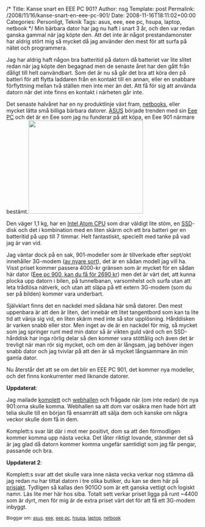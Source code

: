/*
 Title: Kanse snart en EEE PC 901?
 Author: nsg
 Template: post
 Permalink: /2008/11/16/kanse-snart-en-eee-pc-901/
 Date: 2008-11-16T18:11:02+00:00
 Categories: Personligt, Teknik
 Tags: asus, eee, eee pc, hsupa, laptop, netbook
*/
Min bärbara dator har jag nu haft i snart 3 år, och den var redan ganska gammal när jag köpte den. Att det inte är något prestandamonster har aldrig stört mig så mycket då jag använder den mest för att surfa på nätet och programmera.

Jag har aldrig haft någon bra batteritid på datorn då batteriet var lite slitet redan när jag köpte den begagnad men de senaste året har den gått från dåligt till helt oanvändbart. Som det är nu så går det bra att köra den på batteri för att flytta laddaren från en kontakt till en annan, eller en snabbare förflyttning mellan två ställen men inte mer än det. Att få för sig att använda datorn när det inte finns en kontakt i närheten går inte.

Det senaste halvåret har en ny produktlinje växt fram, [netbooks][1], eller mycket lätta små billiga bärbara datorer. [ASUS][2] började trenden med sin [Eee PC][3] och det är en Eee som jag nu funderar på att köpa, en Eee 901 närmare bestämt.[<img class="alignleft size-medium wp-image-12" title="eeepc_901_3g" src="http://cdn.junkpile.se/2008/11/eeepc_901_3g-300x244.jpg" alt="" width="300" height="244" />][4]

Den väger 1,1 kg, har en [Intel Atom CPU][5] som drar väldigt lite stöm, en [SSD][6]-disk och det i kombination med en liten skärm och ett bra batteri ger en batteritid på upp till 7 timmar. Helt fantastiskt, speciellt med tanke på vad jag är van vid.

Jag väntar dock på en sak, 901-modeller som är tillverkade efter sept/okt innehåller 3G-modem ([av nyare sort][7]), det är en sådan modell jag vill ha. Visst priset kommer passera 4000-kr gränsen som är mycket för en sådan här dator ([Eee pc 900, kan du få för 2690 kr][8]) men det är värt det, att kunna plocka upp datorn i bilen, på tunnelbanan, varsomhelst och surfa utan att leta trådlösa nätverk, och utan att släpa på ett extern 3G-modem (som du ser på bilden) kommer vara underbart.

Självklart finns det en nackdel med sådana här små datorer. Den mest uppenbara är att den är liten, det innebär ett litet tangentbord som kan ta lite tid att vänja sig vid, en liten skärm med inte så stor upplösning. Hårddisken är varken snabb eller stor. Men inget av de är en nackdel för mig, så mycket som jag springer runt med min dator så är vikten guld värd och en SSD-hårddisk har inga rörlig delar så den kommer vara stöttålig och även det är trevligt när man rör sig mycket, och om den är långsam, jag behöver ingen snabb dator och jag tvivlar på att den är så mycket långsammare än min gamla dator.

Nu återstår det att se om det blir en EEE PC 901, det kommer nya modeller, och det finns konkurrenter med liknande datorer.

**Uppdaterat**:

Jag mailade [komplett][9] och [webhallen][10] och frågade när (om inte redan) de nya 901:orna skulle komma. Webhallen sa att dom var osäkra men hade hört att telia skulle till en början få ensamrätt att sälja dem och kanske om några veckor skulle dom få in dem.

Komplett:s svar lät där i mot mer positivt, dom sa att den förmodligen kommer komma upp nästa vecka. Det låter riktigt lovande, stämmer det så är jag glad då datorn kommer komma ungefär samtidigt som jag får pengar, passande och bra.

**Uppdaterat 2**:

Komplett:s svar att det skulle vara inne nästa vecka verkar nog stämma då jag redan nu har tittat datorn i tre olika butiker, du kan se dem här på [prisjakt][11]. Tydligen så kallas den 901GO som är ett ganska vettigt och logiskt namn. Läs lite mer här hos siba. Totalt sett verkar priset ligga på runt ~4400 som är dyrt, men för mig är de extra priset värt det för att få ett 3G-modem inbyggt.

<small> <p class='technorati-tags'>
  Bloggar om: <a class='technorati-link' href='http://bloggar.se/om/asus' rel='tag' target='_self'>asus</a>, <a class='technorati-link' href='http://bloggar.se/om/eee' rel='tag' target='_self'>eee</a>, <a class='technorati-link' href='http://bloggar.se/om/eee+pc' rel='tag' target='_self'>eee pc</a>, <a class='technorati-link' href='http://bloggar.se/om/hsupa' rel='tag' target='_self'>hsupa</a>, <a class='technorati-link' href='http://bloggar.se/om/laptop' rel='tag' target='_self'>laptop</a>, <a class='technorati-link' href='http://bloggar.se/om/netbook' rel='tag' target='_self'>netbook</a>
</p></small>

 [1]: http://en.wikipedia.org/wiki/Netbook
 [2]: http://en.wikipedia.org/wiki/ASUS
 [3]: http://en.wikipedia.org/wiki/ASUS_Eee_PC
 [4]: http://cdn.junkpile.se/2008/11/eeepc_901_3g.jpg
 [5]: http://en.wikipedia.org/wiki/Intel_atom
 [6]: http://en.wikipedia.org/wiki/Solid-state_drive
 [7]: http://en.wikipedia.org/wiki/Hsupa
 [8]: http://www.komplett.se/k/ki.aspx?sku=356025
 [9]: http://www.komplett.se
 [10]: http://www.webhallen.com
 [11]: http://prisjakt.nu/produkt.php?p=360851